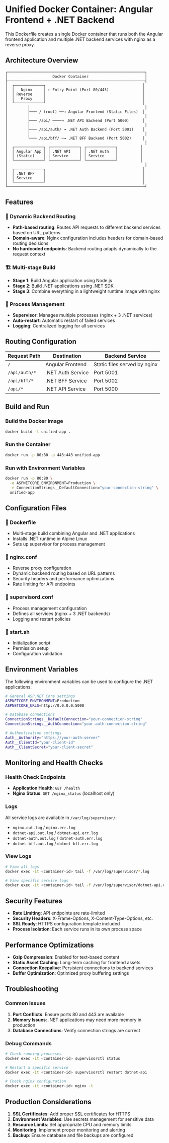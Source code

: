 # Unified Docker Container: Angular Frontend + .NET Backend

This Dockerfile creates a single Docker container that runs both the Angular frontend application and multiple .NET backend services with nginx as a reverse proxy.

## Architecture Overview

```
┌─────────────────────────────────────────────────────────────┐
│                    Docker Container                         │
├─────────────────────────────────────────────────────────────┤
│  ┌─────────────┐                                           │
│  │   Nginx     │ ← Entry Point (Port 80/443)               │
│  │ Reverse     │                                           │
│  │   Proxy     │                                           │
│  └─────────────┘                                           │
│         │                                                   │
│         ├─── / (root) ──→ Angular Frontend (Static Files)  │
│         │                                                   │
│         ├─── /api/ ────→ .NET API Backend (Port 5000)      │
│         │                                                   │
│         ├─── /api/auth/ → .NET Auth Backend (Port 5001)    │
│         │                                                   │
│         └─── /api/bff/ ─→ .NET BFF Backend (Port 5002)     │
│                                                             │
│  ┌─────────────┐ ┌─────────────┐ ┌─────────────┐          │
│  │ Angular App │ │ .NET API    │ │ .NET Auth   │          │
│  │ (Static)    │ │ Service     │ │ Service     │          │
│  └─────────────┘ └─────────────┘ └─────────────┘          │
│                                                             │
│  ┌─────────────┐                                           │
│  │ .NET BFF    │                                           │
│  │ Service     │                                           │
│  └─────────────┘                                           │
└─────────────────────────────────────────────────────────────┘
```

## Features

### 🔄 Dynamic Backend Routing
- **Path-based routing**: Routes API requests to different backend services based on URL patterns
- **Domain-aware**: Nginx configuration includes headers for domain-based routing decisions
- **No hardcoded endpoints**: Backend routing adapts dynamically to the request context

### 🏗️ Multi-stage Build
- **Stage 1**: Build Angular application using Node.js
- **Stage 2**: Build .NET applications using .NET SDK
- **Stage 3**: Combine everything in a lightweight runtime image with nginx

### 🔧 Process Management
- **Supervisor**: Manages multiple processes (nginx + 3 .NET services)
- **Auto-restart**: Automatic restart of failed services
- **Logging**: Centralized logging for all services

## Routing Configuration

| Request Path | Destination | Backend Service |
|-------------|-------------|-----------------|
| `/` | Angular Frontend | Static files served by nginx |
| `/api/auth/*` | .NET Auth Service | Port 5001 |
| `/api/bff/*` | .NET BFF Service | Port 5002 |
| `/api/*` | .NET API Service | Port 5000 |

## Build and Run

### Build the Docker Image
```bash
docker build -t unified-app .
```

### Run the Container
```bash
docker run -p 80:80 -p 443:443 unified-app
```

### Run with Environment Variables
```bash
docker run -p 80:80 \
  -e ASPNETCORE_ENVIRONMENT=Production \
  -e ConnectionStrings__DefaultConnection="your-connection-string" \
  unified-app
```

## Configuration Files

### 📄 Dockerfile
- Multi-stage build combining Angular and .NET applications
- Installs .NET runtime in Alpine Linux
- Sets up supervisor for process management

### 📄 nginx.conf
- Reverse proxy configuration
- Dynamic backend routing based on URL patterns
- Security headers and performance optimizations
- Rate limiting for API endpoints

### 📄 supervisord.conf
- Process management configuration
- Defines all services (nginx + 3 .NET backends)
- Logging and restart policies

### 📄 start.sh
- Initialization script
- Permission setup
- Configuration validation

## Environment Variables

The following environment variables can be used to configure the .NET applications:

```bash
# General ASP.NET Core settings
ASPNETCORE_ENVIRONMENT=Production
ASPNETCORE_URLS=http://0.0.0.0:5000

# Database connections
ConnectionStrings__DefaultConnection="your-connection-string"
ConnectionStrings__AuthConnection="your-auth-connection-string"

# Authentication settings
Auth__Authority="https://your-auth-server"
Auth__ClientId="your-client-id"
Auth__ClientSecret="your-client-secret"
```

## Monitoring and Health Checks

### Health Check Endpoints
- **Application Health**: `GET /health`
- **Nginx Status**: `GET /nginx_status` (localhost only)

### Logs
All service logs are available in `/var/log/supervisor/`:
- `nginx.out.log` / `nginx.err.log`
- `dotnet-api.out.log` / `dotnet-api.err.log`
- `dotnet-auth.out.log` / `dotnet-auth.err.log`
- `dotnet-bff.out.log` / `dotnet-bff.err.log`

### View Logs
```bash
# View all logs
docker exec -it <container-id> tail -f /var/log/supervisor/*.log

# View specific service logs
docker exec -it <container-id> tail -f /var/log/supervisor/dotnet-api.out.log
```

## Security Features

- **Rate Limiting**: API endpoints are rate-limited
- **Security Headers**: X-Frame-Options, X-Content-Type-Options, etc.
- **SSL Ready**: HTTPS configuration template included
- **Process Isolation**: Each service runs in its own process space

## Performance Optimizations

- **Gzip Compression**: Enabled for text-based content
- **Static Asset Caching**: Long-term caching for frontend assets
- **Connection Keepalive**: Persistent connections to backend services
- **Buffer Optimization**: Optimized proxy buffering settings

## Troubleshooting

### Common Issues

1. **Port Conflicts**: Ensure ports 80 and 443 are available
2. **Memory Issues**: .NET applications may need more memory in production
3. **Database Connections**: Verify connection strings are correct

### Debug Commands
```bash
# Check running processes
docker exec -it <container-id> supervisorctl status

# Restart a specific service
docker exec -it <container-id> supervisorctl restart dotnet-api

# Check nginx configuration
docker exec -it <container-id> nginx -t
```

## Production Considerations

1. **SSL Certificates**: Add proper SSL certificates for HTTPS
2. **Environment Variables**: Use secrets management for sensitive data
3. **Resource Limits**: Set appropriate CPU and memory limits
4. **Monitoring**: Implement proper monitoring and alerting
5. **Backup**: Ensure database and file backups are configured
